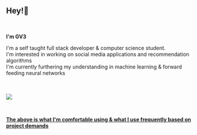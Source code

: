 <h2 align="left">Hey!👋</h2><br/>

<div align="left">

<p><strong>I'm GV3</strong></p>
I'm a self taught full stack developer & computer science student.<br/>
I'm interested in working on social media applications and recommendation algorithms <br/>
I'm currently furthering my understanding in machine learning & forward feeding neural networks<br/><br/><br/>

<p align="left">
<a href="#"><img href="#" src="https://skillicons.dev/icons?i=python,typescript,js,css,html,markdown,express,nodejs,nextjs,aws,babel,cloudflare,figma,github,firebase,flask,git,graphql,heroku,mongodb,mysql,react,redis,redux,swift,tailwind,tensorflow,notion" /> 
</p>
<br/>
<p><strong>The above is what I'm comfortable using & what I use frequently based on project demands</strong></p>


